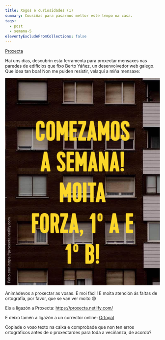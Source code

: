 ```yaml
---
title: Xogos e curiosidades (1)
summary: Cousiñas para pasarmos mellor este tempo na casa.
tags:
  - post
  - semana-5
eleventyExcludeFromCollections: false
---
```

[Proxecta](https://proxecta.netlify.com/)

Hai uns días, descubrín esta ferramenta para proxectar mensaxes nas paredes de edificios que fixo Berto Yáñez, un desenvolvedor web galego. Que idea tan boa! Non me puiden resistir, velaquí a miña mensaxe:

![](/static/img/comezamos_a_semana.png)

Animádevos a proxectar as vosas. E moi fácil! E moita atención ás faltas de ortografía, por favor, que se van ver moito 😅 

Eis a ligazón a Proxecta: <https://proxecta.netlify.com/> 

E deixo tamén a ligazón a un corrector online: [Ortogal](http://sli.uvigo.es/corrector/index.php)

Copiade o voso texto na caixa e comprobade que non ten erros ortográficos antes de o proxectardes para toda a veciñanza, de acordo?